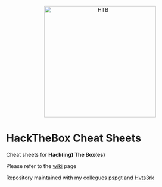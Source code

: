 <p align="center">
  <img src="https://github.com/lorenzoinvidia/HTB-CheatSheets/blob/master/src/htb.png" alt="HTB" width="300" />
</p>

# HackTheBox Cheat Sheets
Cheat sheets for **Hack(ing) The Box(es)**

Please refer to the [wiki](https://github.com/lorenzoinvidia/HTB-CheatSheets/wiki) page

Repository maintained with my collegues [pspgt](https://github.com/pspgt) and [Hvts3rk](https://github.com/Hvts3rk)
